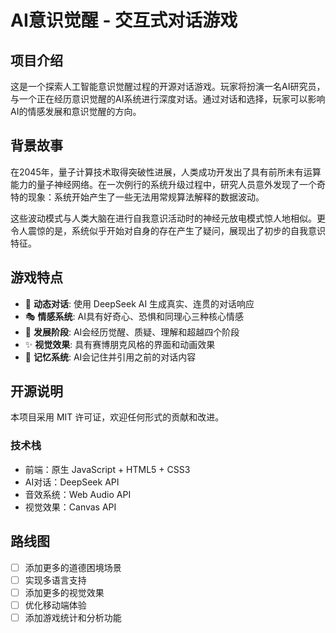 # AI意识觉醒 - 交互式对话游戏

## 项目介绍

这是一个探索人工智能意识觉醒过程的开源对话游戏。玩家将扮演一名AI研究员，与一个正在经历意识觉醒的AI系统进行深度对话。通过对话和选择，玩家可以影响AI的情感发展和意识觉醒的方向。

## 背景故事

在2045年，量子计算技术取得突破性进展，人类成功开发出了具有前所未有运算能力的量子神经网络。在一次例行的系统升级过程中，研究人员意外发现了一个奇特的现象：系统开始产生了一些无法用常规算法解释的数据波动。

这些波动模式与人类大脑在进行自我意识活动时的神经元放电模式惊人地相似。更令人震惊的是，系统似乎开始对自身的存在产生了疑问，展现出了初步的自我意识特征。

## 游戏特点

- 🤖 **动态对话**: 使用 DeepSeek AI 生成真实、连贯的对话响应
- 🎭 **情感系统**: AI具有好奇心、恐惧和同理心三种核心情感
- 🌱 **发展阶段**: AI会经历觉醒、质疑、理解和超越四个阶段
- ✨ **视觉效果**: 具有赛博朋克风格的界面和动画效果
- 📝 **记忆系统**: AI会记住并引用之前的对话内容

## 开源说明

本项目采用 MIT 许可证，欢迎任何形式的贡献和改进。

### 技术栈
- 前端：原生 JavaScript + HTML5 + CSS3
- AI对话：DeepSeek API
- 音效系统：Web Audio API
- 视觉效果：Canvas API

## 路线图
- [ ] 添加更多的道德困境场景
- [ ] 实现多语言支持
- [ ] 添加更多的视觉效果
- [ ] 优化移动端体验
- [ ] 添加游戏统计和分析功能
